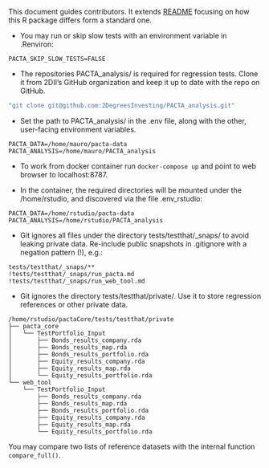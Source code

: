 
This document guides contributors. It extends
[README](https://github.com/2DegreesInvesting/pactaCore/blob/main/README.md)
focusing on how this R package differs form a standard one.

-   You may run or skip slow tests with an environment variable in
    .Renviron:

<!-- -->

    PACTA_SKIP_SLOW_TESTS=FALSE

-   The repositories PACTA\_analysis/ is required for regression tests.
    Clone it from 2DII’s GitHub organization and keep it up to date with
    the repo on GitHub.

``` bash
"git clone git@github.com:2DegreesInvesting/PACTA_analysis.git"
```

-   Set the path to PACTA\_analysis/ in the .env file, along with the
    other, user-facing environment variables.

<!-- -->

    PACTA_DATA=/home/mauro/pacta-data
    PACTA_ANALYSIS=/home/mauro/PACTA_analysis

-   To work from docker container run `docker-compose up` and point to
    web browser to localhost:8787.

-   In the container, the required directories will be mounted under the
    /home/rstudio, and discovered via the file .env\_rstudio:

<!-- -->

    PACTA_DATA=/home/rstudio/pacta-data
    PACTA_ANALYSIS=/home/rstudio/PACTA_analysis

-   Git ignores all files under the directory tests/testthat/\_snaps/ to
    avoid leaking private data. Re-include public snapshots in
    .gitignore with a negation pattern (!), e.g.:

<!-- -->

    tests/testthat/_snaps/**
    !tests/testthat/_snaps/run_pacta.md
    !tests/testthat/_snaps/run_web_tool.md

-   Git ignores the directory tests/testthat/private/. Use it to store
    regression references or other private data.

<!-- -->

    /home/rstudio/pactaCore/tests/testthat/private
    ├── pacta_core
    │   └── TestPortfolio_Input
    │       ├── Bonds_results_company.rda
    │       ├── Bonds_results_map.rda
    │       ├── Bonds_results_portfolio.rda
    │       ├── Equity_results_company.rda
    │       ├── Equity_results_map.rda
    │       └── Equity_results_portfolio.rda
    └── web_tool
        └── TestPortfolio_Input
            ├── Bonds_results_company.rda
            ├── Bonds_results_map.rda
            ├── Bonds_results_portfolio.rda
            ├── Equity_results_company.rda
            ├── Equity_results_map.rda
            └── Equity_results_portfolio.rda

You may compare two lists of reference datasets with the internal
function `compare_full()`.
